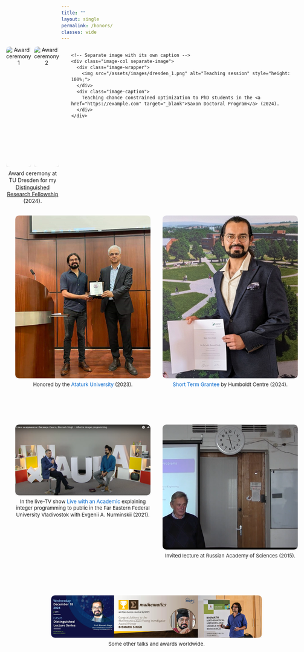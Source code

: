 ```yaml
---
title: ""
layout: single
permalink: /honors/
classes: wide
---
```


<style>
  /* Hide sidebar only on this page */
  .sidebar { display: none; }
  .page { padding-left: 0 !important; }

  /* Base Spacing System */
  .content-block {
    margin-bottom: 6rem;
  }
  .content-block:last-child {
    margin-bottom: 1rem;
  }

  /* Full width container */
  .full-width-container {
    width: calc(100vw - 100px);
    position: relative;
    left: 50%;
    right: 50%;
    margin-left: calc(-50vw + 50px);
    margin-right: -50vw;
    padding: 0 2rem;
    box-sizing: border-box;
  }

  /* Universal Image Row Styles */
  .image-row {
    display: flex;
    justify-content: center;
    gap: 2rem;
    height: 550px;
  }

  /* Image Column Styles */
  .image-col {
    flex: 1;
    max-width: 100%;
    text-align: center;
    display: flex;
    flex-direction: column;
  }

  /* Image Wrapper */
  .image-wrapper {
    flex: 1;
    display: flex;
    align-items: flex-start;
    justify-content: flex-end;
    overflow: hidden;
  }

  /* Image Styles */
  .image-col img {
    width: 100%;
    height: auto;
    border-radius: 10px;
    box-shadow: 0 4px 10px rgba(0,0,0,0.1);
    object-fit: contain;
    object-position: bottom;
  }

  /* Caption Styles */
  .image-caption {
    margin-top: 0.5rem;
    font-size: 0.95em;
  }
  .image-caption a {
    color: #0066cc;
    text-decoration: none;
  }

  /* Shared Caption Container */
  .shared-caption {
    flex: 2;
    text-align: center;
    margin-top: 1rem;
  }

  /* Layout Variations */
  .layout-pair-group {
    justify-content: flex-start;
  }
  .pair-group {
    display: flex;
    gap: 0.5rem;
    flex: 1.5;
    position: relative;
  }
  .pair-images {
    display: flex;
    gap: 0.5rem;
    width: 100%;
  }
  .layout-single .image-col {
    max-width: 70%;
    margin: 0 auto;
  }
  .layout-two .image-col {
    max-width: 45%;
  }

  /* Remove forced heights so images and captions flow naturally */
.image-row {
  align-items: flex-start;
  height: auto;
}

.image-wrapper {
  height: auto;
}

/* Consistent spacing between image and caption */
.image-wrapper + .image-caption,
.shared-caption {
  margin-top: 0.4rem; /* unified gap */
}

/* Optional: ensure captions don't stretch the row */
.image-caption, .shared-caption {
  line-height: 1.3;
}

.layout-two .image-col img {
  width: 100%;
  height: 100%;
  object-fit: cover;        /* fills the box; crops overflow */
  display: block;
}

</style>

<!-- First Row: 2 Images with Shared Caption + 1 Separate -->
<div class="full-width-container content-block">
  <div class="image-row layout-pair-group">
    <!-- Pair with shared caption -->
    <div class="paired-images-container">
      <div class="pair-images">
        <div class="image-col">
          <div class="image-wrapper">
            <img src="/assets/images/dresden_2.png" alt="Award ceremony 1" style="height: 100%; object-position: bottom;">
          </div>
        </div>
        <div class="image-col">
          <div class="image-wrapper">
            <img src="/assets/images/dresden_3.png" alt="Award ceremony 2" style="height: 100%; object-position: bottom;">
          </div>
        </div>
      </div>
      <div class="shared-caption">
        Award ceremony at TU Dresden for my <a href="https://example.com" target="_blank">Distinguished Research Fellowship</a> (2024).
      </div>
    </div>
    
    <!-- Separate image with its own caption -->
    <div class="image-col separate-image">
      <div class="image-wrapper">
        <img src="/assets/images/dresden_1.png" alt="Teaching session" style="height: 100%;">
      </div>
      <div class="image-caption">
        Teaching chance constrained optimization to PhD students in the <a href="https://example.com" target="_blank">Saxon Doctoral Program</a> (2024).
      </div>
    </div>
  </div>
</div>

<style>
  .layout-pair-group {
    justify-content: flex-start;  
    align-items: stretch; /* Makes all items same height */
    height: 350px; /* Fixed height for entire row */
  }
  
  .paired-images-container {
    flex: 1.5;
    display: flex;
    flex-direction: column;
    height: 100%;
  }
  
  .pair-images {
    display: flex;
    gap: 0.5rem;
    height: calc(100% - 2rem); /* Accounts for caption space */
  }
  
  .image-col {
    height: 100%;
  }
  
  .image-wrapper {
    height: 100%;
  }
  
  .shared-caption {
    text-align: center;
    margin-top: 0.5rem;
    height: 1.5rem;
  }
  
  .separate-image {
    flex: 1;
    display: flex;
    flex-direction: column;
    height: 100%;
  }
</style>

<style>
  /* Unified caption spacing for all rows */
  .image-caption {
    margin-top: 0.5rem; /* Default spacing */
  }

  /* Tighter spacing for specific layouts */
  .layout-two .image-caption,
  .layout-single .image-caption {
    margin-top: 0.2rem; /* Tighter spacing for these layouts */
  }

  /* Adjust spacing based on image height */
.image-wrapper + .image-caption {
  margin-top: 0.5rem;
}
.image-wrapper[style*="height:"] + .image-caption {
  margin-top: 0.2rem;
}
</style>



<!-- Second Row: 2 Images -->
<div class="full-width-container content-block">
  <div class="image-row layout-two">
    <div class="image-col">
      <div class="image-wrapper">
        <img src="/assets/images/erzurum.jpg" alt="Erzurum event" style ="height: 430px; width: 800px;">
      </div>
      <div class="image-caption">
        Honored by the <a href="https://example.com" target="_blank">Ataturk University</a> (2023).
      </div>
    </div>
    <div class="image-col">
      <div class="image-wrapper">
        <img src="/assets/images/humboldt.jpg" alt="Humboldt event" style ="height: 430px; width: auto;">
      </div>
      <div class="image-caption">
        <a href="https://example.com" target="_blank">Short Term Grantee</a> by Humboldt Centre (2024).
      </div>
    </div>
  </div>
</div>

<!-- Third Row: 2 Images -->
<div class="full-width-container content-block">
  <div class="image-row layout-two">
    <div class="image-col">
      <div class="image-wrapper">
        <img src="/assets/images/fefu.png" alt="FEFU TV appearance">
      </div>
      <div class="image-caption">
        In the live-TV show <a href="https://example.com" target="_blank">Live with an Academic</a> explaining integer programming to public in the Far Eastern Federal University Vladivostok with Evgenii A. Nurminskii (2021).
      </div>
    </div>
    <div class="image-col">
      <div class="image-wrapper">
        <img src="/assets/images/ras.png" alt="Russian Academy of Sciences" style ="height: 330px; width: auto;">
      </div>
      <div class="image-caption">
        Invited lecture at Russian Academy of Sciences (2015).
      </div>
    </div>
  </div>
</div>

<!-- Fourth Row: Single Image -->
<div class="full-width-container content-block">
  <div class="image-row layout-single">
    <div class="image-col">
      <div class="image-wrapper">
        <img src="/assets/images/collage.jpg" alt="Collage of talks">
      </div>
      <div class="image-caption">
        Some other talks and awards worldwide.
      </div>
    </div>
  </div>
</div>